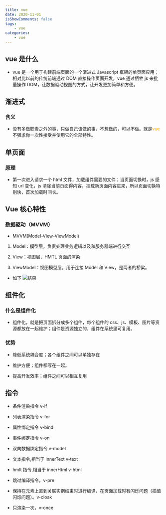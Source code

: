 ```yaml
---
title: vue
date: 2020-11-01
isShowComments: false
tags:
    - vue
categories:
    - vue
---
```


## vue 是什么

-   vue 是一个用于构建前端页面的一个渐进式 Javascript 框架的单页面应用；相对比以前的传统前端通过 DOM 直接操作页面开发，vue 通过牺牲 js 来批量操作 DOM，让数据驱动视图的方式，让开发更加简单和方便。

## 渐进式

### 含义

-   没有多做职责之外的事，只做自己该做的事，不想做的，可以不做。就是<font color="orange">vue</font>不强求你一次性接受并使用它的全部特性。

## 单页面

### 原理

-   第一次进入请求一个 html 文件，加载组件需要的文件；当页面切换时，js 感知 url 变化，js 清除当前页面得内容，挂载新页面内容进来，所以页面切换特别快，首次加载时间长。

## Vue 核心特性

### 数据驱动（MVVM）

-   MVVM(Model-View-ViewModel)

1. Model：模型层，负责处理业务逻辑以及和服务器端进行交互

2. View：视图层，HMTL 页面的渲染

3. ViewModel：视图模型层，用于连接 Model 和 View，是两者的桥梁。

-   如下
    ![结果](/img/vue/mvvm.jpg)

## 组件化

### 什么是组件化

-   组件化，就是把页面拆分成多个组件，每个组件的 css、js、模板、图片等资源都放在一起维护；组件是资源独立的，组件在系统里可复用。

### 优势

-   降低系统耦合度；各个组件之间可以单独存在

-   维护方便；组件都写在一起。

-   提高开发效率；组件之间可以相互复用

## 指令

-   条件渲染指令 v-if

-   列表渲染指令 v-for

-   属性绑定指令 v-bind

-   事件绑定指令 v-on

-   双向数据绑定指令 v-model

-   文本指令,相当于 innerText v-text

-   hmlt 指令,相当于 innerHtml v-html

-   跳过编译指令，v-pre

-   保持在元素上直到关联实例结束时进行编译，在页面加载时有闪烁问题（插值闪烁问题）。v-cloak

-   只渲染一次，v-once
